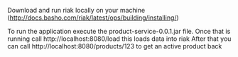 Download and run riak locally on your machine (http://docs.basho.com/riak/latest/ops/building/installing/)

To run the application execute the product-service-0.0.1.jar file.
Once that is running call http://localhost:8080/load this loads data into riak
After that you can call http://localhost:8080/products/123 to get an active product back